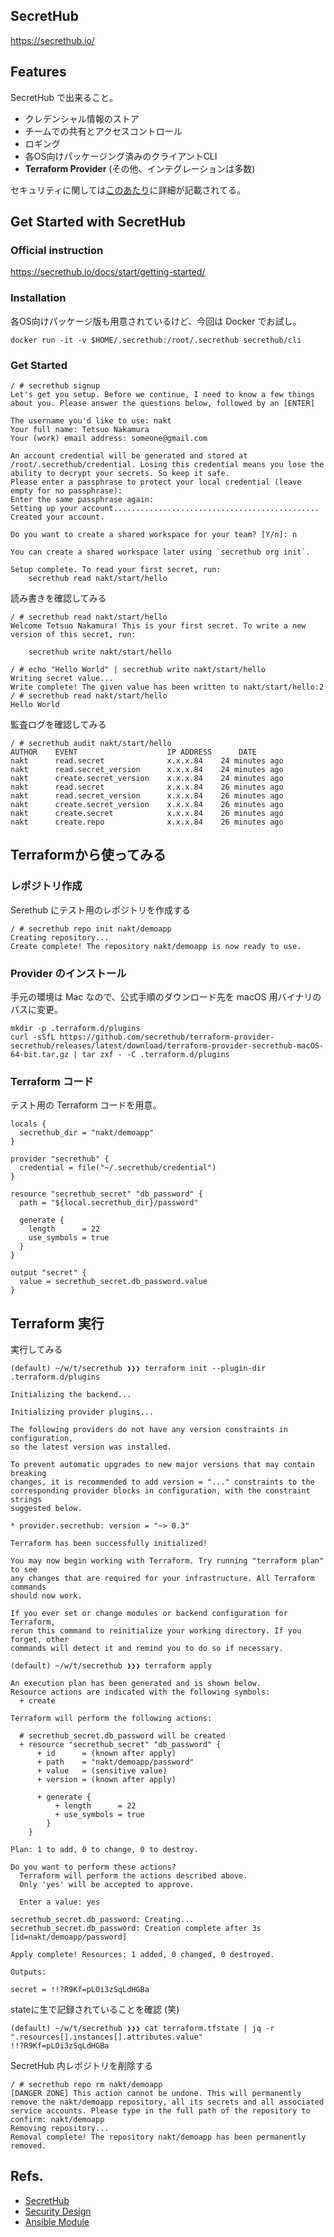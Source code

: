 ## SecretHub

https://secrethub.io/

## Features

SecretHub で出来ること。

- クレデンシャル情報のストア
- チームでの共有とアクセスコントロール
- ロギング
- 各OS向けパッケージング済みのクライアントCLI
- **Terraform Provider** (その他、インテグレーションは多数)

セキュリティに関しては[このあたり](https://github.com/secrethub/ansible-secrethub)に詳細が記載されてる。

## Get Started with SecretHub

### Official instruction

https://secrethub.io/docs/start/getting-started/

### Installation

各OS向けパッケージ版も用意されているけど、今回は Docker でお試し。

```
docker run -it -v $HOME/.secrethub:/root/.secrethub secrethub/cli
```

### Get Started

```
/ # secrethub signup
Let's get you setup. Before we continue, I need to know a few things about you. Please answer the questions below, followed by an [ENTER]

The username you'd like to use: nakt
Your full name: Tetsuo Nakamura
Your (work) email address: someone@gmail.com

An account credential will be generated and stored at /root/.secrethub/credential. Losing this credential means you lose the ability to decrypt your secrets. So keep it safe.
Please enter a passphrase to protect your local credential (leave empty for no passphrase):
Enter the same passphrase again:
Setting up your account..............................................
Created your account.

Do you want to create a shared workspace for your team? [Y/n]: n

You can create a shared workspace later using `secrethub org init`.

Setup complete. To read your first secret, run:
    secrethub read nakt/start/hello
```

読み書きを確認してみる

```
/ # secrethub read nakt/start/hello
Welcome Tetsuo Nakamura! This is your first secret. To write a new version of this secret, run:

    secrethub write nakt/start/hello

/ # echo "Hello World" | secrethub write nakt/start/hello
Writing secret value...
Write complete! The given value has been written to nakt/start/hello:2
/ # secrethub read nakt/start/hello
Hello World
```

監査ログを確認してみる

```
/ # secrethub audit nakt/start/hello
AUTHOR    EVENT                    IP ADDRESS      DATE
nakt      read.secret              x.x.x.84    24 minutes ago
nakt      read.secret_version      x.x.x.84    24 minutes ago
nakt      create.secret_version    x.x.x.84    24 minutes ago
nakt      read.secret              x.x.x.84    26 minutes ago
nakt      read.secret_version      x.x.x.84    26 minutes ago
nakt      create.secret_version    x.x.x.84    26 minutes ago
nakt      create.secret            x.x.x.84    26 minutes ago
nakt      create.repo              x.x.x.84    26 minutes ago
```

## Terraformから使ってみる

### レポジトリ作成

Serethub にテスト用のレポジトリを作成する

```
/ # secrethub repo init nakt/demoapp
Creating repository...
Create complete! The repository nakt/demoapp is now ready to use.
```

### Provider のインストール

手元の環境は Mac なので、公式手順のダウンロード先を macOS 用バイナリのパスに変更。

```
mkdir -p .terraform.d/plugins
curl -sSfL https://github.com/secrethub/terraform-provider-secrethub/releases/latest/download/terraform-provider-secrethub-macOS-64-bit.tar.gz | tar zxf - -C .terraform.d/plugins
```
### Terraform コード

テスト用の Terraform コードを用意。

```
locals {
  secrethub_dir = "nakt/demoapp"
}

provider "secrethub" {
  credential = file("~/.secrethub/credential")
}

resource "secrethub_secret" "db_password" {
  path = "${local.secrethub_dir}/password"

  generate {
    length      = 22
    use_symbols = true
  }
}

output "secret" {
  value = secrethub_secret.db_password.value
}
```

## Terraform 実行

実行してみる

```
(default) ~/w/t/secrethub ❯❯❯ terraform init --plugin-dir .terraform.d/plugins

Initializing the backend...

Initializing provider plugins...

The following providers do not have any version constraints in configuration,
so the latest version was installed.

To prevent automatic upgrades to new major versions that may contain breaking
changes, it is recommended to add version = "..." constraints to the
corresponding provider blocks in configuration, with the constraint strings
suggested below.

* provider.secrethub: version = "~> 0.3"

Terraform has been successfully initialized!

You may now begin working with Terraform. Try running "terraform plan" to see
any changes that are required for your infrastructure. All Terraform commands
should now work.

If you ever set or change modules or backend configuration for Terraform,
rerun this command to reinitialize your working directory. If you forget, other
commands will detect it and remind you to do so if necessary.

(default) ~/w/t/secrethub ❯❯❯ terraform apply

An execution plan has been generated and is shown below.
Resource actions are indicated with the following symbols:
  + create

Terraform will perform the following actions:

  # secrethub_secret.db_password will be created
  + resource "secrethub_secret" "db_password" {
      + id      = (known after apply)
      + path    = "nakt/demoapp/password"
      + value   = (sensitive value)
      + version = (known after apply)

      + generate {
          + length      = 22
          + use_symbols = true
        }
    }

Plan: 1 to add, 0 to change, 0 to destroy.

Do you want to perform these actions?
  Terraform will perform the actions described above.
  Only 'yes' will be accepted to approve.

  Enter a value: yes

secrethub_secret.db_password: Creating...
secrethub_secret.db_password: Creation complete after 3s [id=nakt/demoapp/password]

Apply complete! Resources: 1 added, 0 changed, 0 destroyed.

Outputs:

secret = !!?R9Kf=pLOi3zSqLdHGBa
```

stateに生で記録されていることを確認 (笑)

```
(default) ~/w/t/secrethub ❯❯❯ cat terraform.tfstate | jq -r ".resources[].instances[].attributes.value"
!!?R9Kf=pLOi3zSqLdHGBa
```

SecretHub 内レポジトリを削除する
```
/ # secrethub repo rm nakt/demoapp
[DANGER ZONE] This action cannot be undone. This will permanently remove the nakt/demoapp repository, all its secrets and all associated service accounts. Please type in the full path of the repository to confirm: nakt/demoapp
Removing repository...
Removal complete! The repository nakt/demoapp has been permanently removed.
```

## Refs.

- [SecretHub](https://secrethub.io/)
- [Security Design](https://github.com/secrethub/ansible-secrethub)
- [Ansible Module](https://github.com/secrethub/ansible-secrethub)
